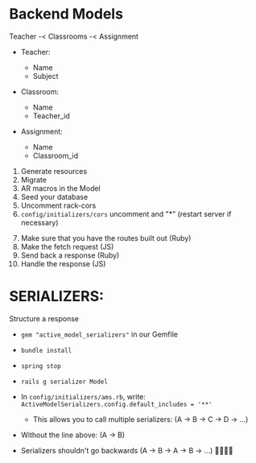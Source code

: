 # Backend Models
Teacher -< Classrooms -< Assignment

* Teacher:
    - Name
    - Subject 

* Classroom:
    - Name
    - Teacher_id

* Assignment:
    - Name
    - Classroom_id

1. Generate resources
2. Migrate
3. AR macros in the Model
4. Seed your database
5. Uncomment rack-cors
6. `config/initializers/cors` uncomment and "*" (restart server if necessary)

<!-- RINSE AND REPEAT THE FOLLOWING STEPS -->
7. Make sure that you have the routes built out (Ruby)
8. Make the fetch request (JS)
9. Send back a response (Ruby)
10. Handle the response (JS)


# SERIALIZERS: 
Structure a response
- `gem "active_model_serializers"` in our Gemfile
- `bundle install`
- `spring stop`
- `rails g serializer Model`
- In `config/initializers/ams.rb`, write:
 `ActiveModelSerializers.config.default_includes = '**'`
 
    - This allows you to call multiple serializers: (A -> B -> C -> D -> ...)
- Without the line above: (A -> B)
- Serializers shouldn't go backwards (A -> B -> A -> B -> ...) 🙅‍♂️🙅‍♀️